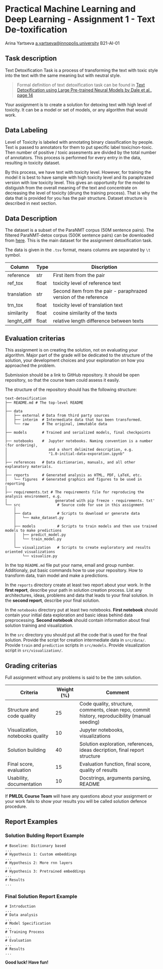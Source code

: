 # Practical Machine Learning and Deep Learning - Assignment 1 - Text De-toxification

Arina Yartseva a.yartseva@innopolis.university B21-AI-01

## Task description

Text Detoxification Task is a process of transforming the text with toxic style into the text with the same meaning but with neutral style.

> Formal definition of text detoxification task can be found in [Text Detoxification using Large Pre-trained Neural Models by Dale et al., page 14](https://arxiv.org/abs/2109.08914)

Your assignment is to create a solution for detoxing text with high level of toxicity. It can be a model or set of models, or any algorithm that would work. 

## Data Labeling

Level of Toxicity is labeled with annotating binary classification by people. Text is passed to annotators for them to put specific label toxic/non-toxic. Then number of positive / toxic assesments are divided by the total number of annotators. This process is performed for every entry in the data, resulting in toxicity dataset.

By this process, we have text with toxicity level. However, for training the model it is best to have sample with high toxicity level and its paraphrazed version with low toxicity level. This gives an opportunity for the model to distiguish from the overall meaning of the text and concentrate on decreasing the level of toxicity (dirung the training process). That is why the data that is provided for you has the pair structure. Dataset structure is described in next section.

## Data Description

The dataset is a subset of the ParaNMT corpus (50M sentence pairs). The filtered ParaNMT-detox corpus (500K sentence pairs) can be downloaded from [here](https://github.com/skoltech-nlp/detox/releases/download/emnlp2021/filtered_paranmt.zip). This is the main dataset for the assignment detoxification task.

The data is given in the `.tsv` format, means columns are separated by `\t` symbol.

| Column | Type | Discription | 
| ----- | ------- | ---------- |
| reference | str | First item from the pair | 
| ref_tox | float | toxicity level of reference text | 
| translation | str | Second item from the pair - paraphrazed version of the reference|
| trn_tox | float | toxicity level of translation text |
| similarity | float | cosine similarity of the texts |
| lenght_diff | float | relative length difference between texts |

## Evaluation criterias

This assignment is on creating the solution, not on evaluating your algorithm. Major part of the grade will be dedicated to the structure of the solution, your development choices and your explonation on how you approached the problem.

Submission should be a link to GitHub repository. It should be open repository, so that the course team could assess it easily.

The structure of the repository should has the following structure:

```
text-detoxification
├── README.md # The top-level README
│
├── data 
│   ├── external # Data from third party sources
│   ├── interim  # Intermediate data that has been transformed.
│   └── raw      # The original, immutable data
│
├── models       # Trained and serialized models, final checkpoints
│
├── notebooks    #  Jupyter notebooks. Naming convention is a number (for ordering),
│                   and a short delimited description, e.g.
│                   "1.0-initial-data-exporation.ipynb"            
│ 
├── references   # Data dictionaries, manuals, and all other explanatory materials.
│
├── reports      # Generated analysis as HTML, PDF, LaTeX, etc.
│   └── figures  # Generated graphics and figures to be used in reporting
│
├── requirements.txt # The requirements file for reproducing the analysis environment, e.g.
│                      generated with pip freeze › requirements. txt'
└── src                 # Source code for use in this assignment
    │                 
    ├── data            # Scripts to download or generate data
    │   └── make_dataset.py
    │
    ├── models          # Scripts to train models and then use trained models to make predictions
    │   ├── predict_model.py
    │   └── train_model.py
    │   
    └── visualization   # Scripts to create exploratory and results oriented visualizations
        └── visualize.py
```


In the top `README.md` file put your name, email and group number. Additionaly, put basic commands how to use your repository. How to transform data, train model and make a predictions.

In the `reports` directory create at least two report about your work. In the **first report**, describe your path in solution creation process. List any architectures, ideas, problems and data that leads to your final solution. In the **second report**, describe your final solution.

In the `notebooks` directory put at least two notebooks. **First notebook** should contain your initial data exploration and basic ideas behind data preprocessing. **Second notebook** should contain information about final solution training and visualization.

In the `src` directory you should put all the code that is used for the final solution. Provide the script for creation intermediate data in `src/data/`. Provide `train` and `prediction` scripts in `src/models`. Provide visualization script in `src/visualization/`.

## Grading criterias

Full assignment without any problems is said to be the `100%` solution.

| Criteria | Weight (%) | Comment |
| ---- | ----- | ----- |
| Structure and code quality | 25 | Code quality, structure, comments, clean repo, commit history, reproducibility (manual seeding) |
| Visualization, notebooks quality | 10 | Jupyter notebooks, visualizations |
| Solution building | 40 |  Solution exploration, references, ideas decription, final report structure |
| Final score, evaluation  | 15 | Evaluation function, final score, quality of results |
| Usability, documentation | 10 | Docstrings, arguments parsing, README |

If **PMLDL Course Team** will have any questions about your assignment or your work fails to show your results you will be called solution defence procedure. 

## Report Examples
### Solution Bulding Report Example

```
# Baseline: Dictionary based
...
# Hypothesis 1: Custom embeddings
...
# Hypothesis 2: More rnn layers
...
# Hypothesis 3: Pretrained embeddings
...
# Results
...
```

### Final Solution Report Example

```
# Introduction
...
# Data analysis
...
# Model Specification
...
# Training Process
...
# Evaluation
...
# Results
...
```

**Good luck! Have fun!**
